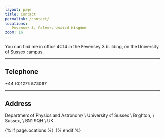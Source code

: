 ```yaml
---
layout: page
title: Contact
permalink: /contact/
locations:
 - Pevensey 3, Falmer, United Kingdom
zoom: 16
---
```


 
You can find me in office 4C14 in the Pevensey 3 building, on the University of Sussex campus.

- - -

## Telephone
+44 (0)1273 873087 

- - -

## Address
Department of Physics and Astronomy \\
University of Sussex \\
Brighton, \\
Sussex, \\
BN1 9QH \\
UK

{% if page.locations %} 
<img src="http://maps.googleapis.com/maps/api/staticmap?{% for location in page.locations %}{% if forloop.first %}center={{location}}&markers=color:blue%7C{{location}}{% else %}&markers=color:blue%7C{{location}}{% endif %}{% endfor %}&zoom={% if page.zoom %}{{page.zoom}}{% else %}13{% endif %}&size=500x500&scale=1.5&sensor=false&visual_refresh=true" alt="">
{% endif %}
